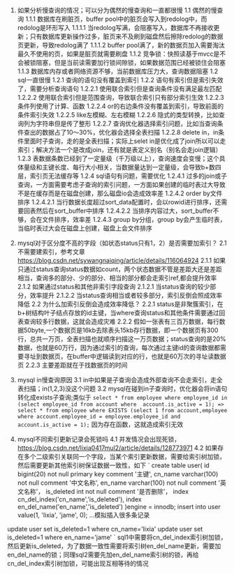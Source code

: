 1. 如果分析慢查询的情况；可以分为偶然的慢查询和一直都很慢
1.1 偶然的慢查询
1.1.1 数据库在刷脏页，buffer pool中的脏页会写入到redolog中，而redolog是环形写入
1.1.1.1 当redolog写满，会阻塞写入，数据库不再接收更新；只有数据库更新操作过多，脏页来不及刷到磁盘然后擦除redolog的数据页更新，导致redolog满了
1.1.1.2 buffer pool满了，新的数据页加入需要淘汰最久不使用的页，如果是脏页就需要刷盘
1.1.2 竞争锁：快照读基于mvcc是不会被锁阻塞，但是当前读需要加行锁间隙锁，如果数据范围已经被锁住会阻塞
1.1.3 数据库内存或者网络资源不够，当前数据库压力大，查询数据阻塞
1.2 sql一直很慢
1.2.1 查询的语句没有覆盖到索引
1.2.2 语句有索引但是索引失效了，需要分析查询语句
1.2.2.1 使用联合索引但是查询条件没有满足最左匹配
1.2.2.2 使用联合索引但是范围查询，导致联合索引只有部分索引生效
1.2.2.3 条件列使用了计算、函数
1.2.2.4 or的右边条件没有覆盖到索引，导致前面的条件索引失效
1.2.2.5 like左模糊、左右模糊
1.2.2.6 隐式的类型转换，比如查询列为字符串但是传了整形
1.2.2.7 查询优化器选择索引问题，比如当查询条件查出的数据占了10～30%，优化器会选择全表扫描
1.2.2.8 delete in，in条件里面时子查询，走的是全表扫描；实际上selet in是优化成了join所以可以走索引；解决方法一个是改成join，还有就是表定义别名（别名会走join逻辑）
1.2.3 表数据条数已经到了一定量级（千万级以上），查询速度会变慢；这个具体量级和主键长度、每行大小相关，当数据量达到一定量级，会导致b+数四层，索引页无法缓存等
1.2.4 sql语句有问题，需要优化
1.2.4.1 过多的join或子查询，一方面需要考虑子查询的索引问题，一方面如果创建的临时表过大导致不是在缓存而是在磁盘创建，那么磁盘io会造成效率差
1.2.4.2 order by文件排序
1.2.4.2.1 当行数据长度超过sort_data配置时，会以rowid进行排序，还需要回表然后在sort_buffer中排序
1.2.4.2.2 当排序内容过大，sort_buffer不够，会在文件排序，效率差
1.2.4.3 group by分组，group by会产生临时表，当临时表过大会在磁盘上创建，磁盘上会文件排序


2. mysql对于区分度不高的字段（如状态status只有1，2）是否需要加索引？
2.1 不需要建索引，参考文章 https://blog.csdn.net/sywangnaiqing/article/details/116064924
2.1.1 如果只通过status查询status数据如count，两个状态数据不管是差距大还是差距相当，查询多的部分、少的部分、相当的部分都会走索引ref,都会提升效率
2.1.2 如果通过status和其他非索引字段查询
2.1.2.1 当status查询的较少部分，效率提升
2.1.2.2 当status查询相当或者较多部分，索引反倒会照成效率降低
2.2 为什么加索引反倒会造成效率降低？
2.2.1 status是非聚簇索引，在b+树结构叶子结点存放的id主键，当where查询status和其他条件需要通过回表查询较多行数据，这就会造成灾难
2.2.2 假如一张表有三百万数据，每行数据50byte,一个数据页是16kb去除表头15kb存行数据，即一个数据页有300行，总共一万页，全表扫描也就顺序扫描这一万页数据；status查询的是20%数据，也就是60万行，因为通过索引的查询，每次通过主键id的查询数据都需要寻址到数据页，在buffer中逻辑读到对应的行，也就是60万次的寻址读数据页
2.2.3 主要差距就在于找数据页的时间

3. mysql in慢查询原因
3.1 in中如果是子查询会造成外部查询不会走索引，走全表扫描；in(1,2,3)没这个问题
3.2 mysql在碰到in子查询时，优化器会将in语句转化成exists子查询;类似于
`
select * from employee where employee_id in (select employee_id from account where  account.is_active = 1);
=>
select * from employee where EXISTS (select 1 from account,employee where account.employee_id = employee.employee_id and account.is_active = 1);
`
因为存在函数，这就造成索引无效

4. mysql不同索引更新记录会死锁吗
4.1 并发情况会出现死锁，https://blog.csdn.net/lixia0417mul2/article/details/128773971
4.2 如果存在多个二级索引关联同一个字段，当某个索引更新数据，需要给索引树加锁，然后需要更新其他索引树保证数据一致性，如下
`
create table user(
id bigint(20) not null primary key comment '主键',
cn_name varchar(100) not null comment '中文名称',
en_name varchar(100) not null comment '英文名称'，
is_deleted int not null comment '是否删除'，
index cn_del_index('cn_name','is_deleted'),
index en_del_name('en_name','is_deleted')
)engine = innodb;
insert into user value(1, 'lixia', 'jame', 0); 
...模拟插入很多条记录

update user set is_deleted=1 where cn_name='lixia'
update user set is_deleted=1 where en_name='jame'
`
sql1中需要将cn_del_index索引树加锁，然后更新is_deleted，为了数据一致性需要将索引树en_del_name更新，需要加en_del_name的锁；同理sql2需要先加en_del_name索引树的锁，再给cn_del_index索引树加锁，可能出现互相等待的情况